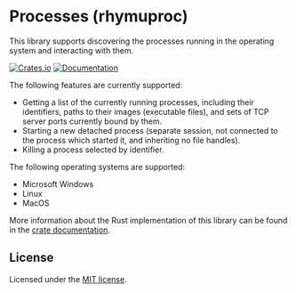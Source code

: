 # Processes (rhymuproc)

This library supports discovering the processes running in the operating system
and interacting with them.

[![Crates.io](https://img.shields.io/crates/v/rhymuproc.svg)](https://crates.io/crates/rhymuproc)
[![Documentation](https://docs.rs/rhymuproc/badge.svg)][dox]

The following features are currently supported:

* Getting a list of the currently running processes, including their
  identifiers, paths to their images (executable files), and sets of TCP server
  ports currently bound by them.
* Starting a new detached process (separate session, not connected to the
  process which started it, and inheriting no file handles).
* Killing a process selected by identifier.

The following operating systems are supported:

* Microsoft Windows
* Linux
* MacOS

More information about the Rust implementation of this library can be found in
the [crate documentation][dox].

[dox]: https://docs.rs/rhymuproc

## License

Licensed under the [MIT license](LICENSE.txt).
